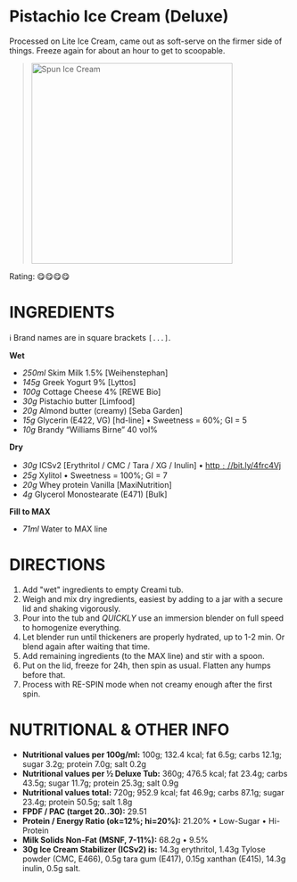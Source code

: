 # Pistachio Ice Cream (Deluxe)

Processed on Lite Ice Cream, came out as soft-serve on the firmer side of things.
Freeze again for about an hour to get to scoopable.

> <img width=360 alt="Spun Ice Cream" src="https://github.com/jhermann/ice-creamery/blob/main/recipes/Pistachio%20Ice%20Cream%20(Deluxe)/Pistachio_2025-01-01.jpg?raw=true" />

Rating: 😋😋😋😋

# INGREDIENTS

ℹ️ Brand names are in square brackets `[...]`.

**Wet**

  - _250ml_ Skim Milk 1.5% [Weihenstephan]
  - _145g_ Greek Yogurt 9% [Lyttos]
  - _100g_ Cottage Cheese 4% [REWE Bio]
  - _30g_ Pistachio butter [Limfood]
  - _20g_ Almond butter (creamy) [Seba Garden]
  - _15g_ Glycerin (E422, VG) [hd-line] • Sweetness = 60%; GI = 5
  - _10g_ Brandy “Williams Birne” 40 vol%

**Dry**

  - _30g_ ICSv2 [Erythritol / CMC / Tara / XG / Inulin] • [http﹕//bit.ly/4frc4Vj](https://github.com/jhermann/ice-creamery/tree/main/recipes/Ice%20Cream%20Stabilizer%20%28ICS%29)
  - _25g_ Xylitol • Sweetness = 100%; GI = 7
  - _20g_ Whey protein Vanilla [MaxiNutrition]
  - _4g_ Glycerol Monostearate (E471) [Bulk]

**Fill to MAX**

  - _71ml_ Water to MAX line

# DIRECTIONS

 1. Add "wet" ingredients to empty Creami tub.
 1. Weigh and mix dry ingredients, easiest by adding to a jar with a secure lid and shaking vigorously.
 1. Pour into the tub and *QUICKLY* use an immersion blender on full speed to homogenize everything.
 1. Let blender run until thickeners are properly hydrated, up to 1-2 min. Or blend again after waiting that time.
 1. Add remaining ingredients (to the MAX line) and stir with a spoon.
 1. Put on the lid, freeze for 24h, then spin as usual. Flatten any humps before that.
 1. Process with RE-SPIN mode when not creamy enough after the first spin.

# NUTRITIONAL & OTHER INFO
- **Nutritional values per 100g/ml:** 100g; 132.4 kcal; fat 6.5g; carbs 12.1g; sugar 3.2g; protein 7.0g; salt 0.2g
- **Nutritional values per ½ Deluxe Tub:** 360g; 476.5 kcal; fat 23.4g; carbs 43.5g; sugar 11.7g; protein 25.3g; salt 0.9g
- **Nutritional values total:** 720g; 952.9 kcal; fat 46.9g; carbs 87.1g; sugar 23.4g; protein 50.5g; salt 1.8g
- **FPDF / PAC (target 20..30):** 29.51
- **Protein / Energy Ratio (ok=12%; hi=20%):** 21.20% • Low-Sugar • Hi-Protein
- **Milk Solids Non-Fat (MSNF, 7-11%):** 68.2g • 9.5%
- **30g Ice Cream Stabilizer (ICSv2) is:** 14.3g erythritol, 1.43g Tylose powder (CMC, E466), 
0.5g tara gum (E417), 0.15g xanthan (E415),
14.3g inulin, 0.5g salt.
